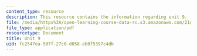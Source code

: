 ```yaml
---
content_type: resource
description: This resource contains the information regarding unit 9.
file: /media/https%3A/open-learning-course-data-rc.s3.amazonaws.com/21g-103-chinese-iii-regular-fall-2005/fc2547ea507f27c0d058eb0f5397c4db_MIT21G_103F05_unit9.pdf
file_type: application/pdf
resourcetype: Document
title: Unit 9
uid: fc2547ea-507f-27c0-d058-eb0f5397c4db
---
```

